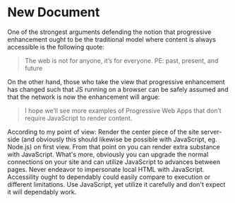 # New Document

 One of the strongest arguments defending the notion that progressive enhancement ought to be the traditional model where content is always accessible is the following quote:
> The web is not for anyone, it’s for everyone.
> PE: past, present, and future


  On the other hand, those who take the view that progressive enhancement has changed such that JS running on a browser can be safely assumed and that the network is now the enhancement will argue:
  
  > I hope we’ll see more examples of Progressive Web Apps that don’t require JavaScript to render content.


According to my point of view:
Render the center piece of the site server-side (and obviously this should likewise be possible with JavaScript, eg. Node.js) on first view. From that point on you can render extra substance with JavaScript. What's more, obviously you can upgrade the normal connections on your site and can utilize JavaScript to advances between pages. Never endeavor to impersonate local HTML with JavaScript. Accessility ought to dependably could easily compare to execution or different limitations. Use JavaScript, yet utilize it carefully and don't expect it will dependably work.